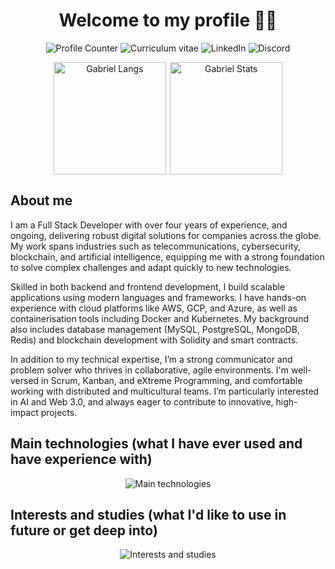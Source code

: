 <h1 align="center">Welcome to my profile 🙋‍♂️</h1>

<div align="center">
  <p align="center">
    <a href="#" style="text-decoration:none;underline:none;">
      <img
        src="https://komarev.com/ghpvc/?username=eng-gabrielscardoso&color=blueviolet&style=for-the-badge"
        alt="Profile Counter"
        title="Profile Counter"
      >
    </a>
    <a
      href="https://docs.google.com/document/d/1k-huyj7Ao5NEy0reBUe9AI8PXiiT-w4Z5NsdiJkEIrg"
      target="_blank"
      style="text-decoration:none;underline:none;"
    >
      <img
        src="https://img.shields.io/badge/Resume-Click%20here-2684fc?style=for-the-badge&link=https://docs.google.com/document/d/1k-huyj7Ao5NEy0reBUe9AI8PXiiT-w4Z5NsdiJkEIrg"
        alt="Curriculum vitae"
        title="Curriculum vitae"
      />
    </a>
    <a
      href="https://www.linkedin.com/in/eng-gabrielscardoso/"
      target="_blank"
      style="text-decoration:none;underline:none;"
    >
      <img
        src="https://img.shields.io/badge/LinkedIn-0077B5?style=for-the-badge&logo=linkedin&logoColor=white"
        alt="LinkedIn"
        title="LinkedIn"
      >
    </a>
    <a
      href="https://discord.com/channels/@eng.gabrielscardoso"
      target="_blank"
      style="text-decoration:none;underline:none;"
    >
      <img
        src="https://img.shields.io/badge/Discord-7289DA?style=for-the-badge&logo=discord&logoColor=white"
        alt="Discord"
        title="Discord"
      >
    </a>
  </p>

  <div align="center" style="display:flex;gap:0.4rem;flex-wrap:wrap;justify-content:center;align-items:center">
    <img
      src="https://github-readme-stats-enggabrielscardosos-projects.vercel.app/api/top-langs/?username=eng-gabrielscardoso&layout=compact&langs_count=8&theme=dracula&hide=html,css,blade"
      height="180em"
      title="Gabriel Langs"
    />
    <img
      src="https://github-readme-stats-enggabrielscardosos-projects.vercel.app/api?username=eng-gabrielscardoso&show_icons=true&theme=dracula&include_all_commits=true&count_private=true"
      height="180em"
      title="Gabriel Stats"
    />
  </div>
</div>

## About me

I am a Full Stack Developer with over four years of experience, and ongoing, delivering robust digital solutions for companies across the globe. My work spans industries such as telecommunications, cybersecurity, blockchain, and artificial intelligence, equipping me with a strong foundation to solve complex challenges and adapt quickly to new technologies.

Skilled in both backend and frontend development, I build scalable applications using modern languages and frameworks. I have hands-on experience with cloud platforms like AWS, GCP, and Azure, as well as containerisation tools including Docker and Kubernetes. My background also includes database management (MySQL, PostgreSQL, MongoDB, Redis) and blockchain development with Solidity and smart contracts.

In addition to my technical expertise, I’m a strong communicator and problem solver who thrives in collaborative, agile environments. I'm well-versed in Scrum, Kanban, and eXtreme Programming, and comfortable working with distributed and multicultural teams. I’m particularly interested in AI and Web 3.0, and always eager to contribute to innovative, high-impact projects.

## Main technologies (what I have ever used and have experience with)

<div align="center">

![Main technologies](https://go-skill-icons.vercel.app/api/icons?i=ts,nodejs,nestjs,vuejs,nuxtjs,css,tailwind,daisyui,primevue,python,flask,php,laravel,java,go,gin,fiber,rust,solidity,hardhat,sqlite,mysql,postgresql,mongodb,redis,prisma,firebase,supabase,aws,gcp)

</div>

## Interests and studies (what I'd like to use in future or get deep into)

<div align="center">
  
![Interests and studies](https://go-skill-icons.vercel.app/api/icons?i=htmx,angular,react,nextjs,spring,symfony,codeigniter,yii,graphql,grpc,rocket,vyper,cassandra,rabbitmq,kafka,kubernetes,terraform,ansible,azure,jenkins,prometheus,grafana,dart,flutter,reactnative,capacitor,electron,wails,langchain,n8n)

</div>
